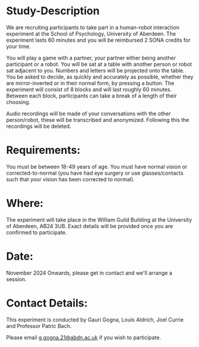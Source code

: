 # Study-Description
We are recruiting participants to take part in a human-robot interaction experiment at the School of Psychology, University of Aberdeen. 
The experiment lasts 60 minutes and you will be reimbursed 2 SONA credits for your time. 

You will play a game with a partner, your partner either being another participant or a robot. You will be sat at a table with another person or robot sat adjacent to you. Numbers and letters will be projected onto the table. You be asked to decide, as quickly and accurately as possible, whether they are mirror-inverted or in their normal form, by pressing a button. The experiment will consist of 8 blocks and will last roughly 60 minutes. Between each block, participants can take a break of a length of their choosing.

Audio recordings will be made of your conversations with the other person/robot, these will be transcribed and anonymized. Following this the recordings will be deleted. 
# Requirements:
You must be between 18-49 years of age.
You must have normal vision or corrected-to-normal (you have had eye surgery or use glasses/contacts such that your vision has been corrected to normal).
# Where:
The experiment will take place in the William Guild Building at the University of Aberdeen, AB24 3UB. Exact details will be provided once you are confirmed to participate.
# Date:
November 2024 Onwards, please get in contact and we'll arrange a session. 
# Contact Details:
This experiment is conducted by Gauri Gogna, Louis Aldrich, Joel Currie and Professor Patric Bach.

Please email g.gogna.21@abdn.ac.uk if you wish to participate. 
